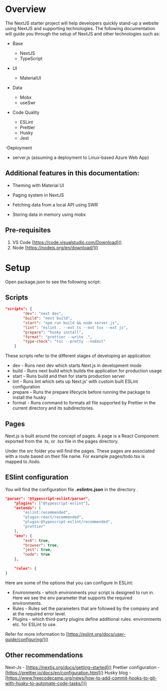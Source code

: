 # **Overview**
The NextJS starter project will help developers quickly stand-up a website using NextJS and supporting technologies. The following documentation will guide you through the setup of NextJS and other technologies such as:

- Base 
  - NextJS 
  - TypeScript 

- UI 
  - MaterialUI 

- Data 
  - Mobx 
  - useSwr 

- Code Quality 
  - ESLint 
  - Prettier 
  - Husky 
  - Jest 

-Deployment 
  - server.js (assuming a deployment to Linux-based Azure Web App) 


## **Additional features in this documentation:** 

- Theming with Material UI 

- Paging system in NextJS 

- Fetching data from a local API using SWR 

- Storing data in memory using mobx 

## Pre-requisites
1. VS Code [https://code.visualstudio.com/Download]()
2. Node [https://nodejs.org/en/download/]()

# **Setup**

Open package.json to see the following script:

## Scripts
```json
"scripts": {
        "dev": "next dev",
        "build": "next build",
        "start": "npm run build && node server.js",
        "lint": "eslint . --ext ts --ext tsx --ext js",
        "prepare": "husky install",
        "format": "prettier --write .",
        "type-check": "tsc --pretty --noEmit"
    }
```
These scripts refer to the different stages of developing an application:

- dev - Runs next dev which starts Next.js in development mode
- build - Runs next build which builds the application for production usage
- start - Runs build and then for starts  production server
- lint - Runs lint which sets up Next.js' with custom built ESLint configuration
- prepare - Runs the prepare lifecycle before running the package to install the husky
- format - Runs command to formats all file supported by Prettier in the current directory and its subdirectories.

## Pages
Next.js is built around the concept of pages. A page is a React Component exported from the .ts, or .tsx file in the pages directory.

Under the _src_ folder you will find the pages. These pages are associated with a route based on their file name. For example pages/todo.tsx is mapped to /todo. 

## ESlint configuration

You will find the configuration file **.eslintrc.json** in the directory . 

```json
"parser": "@typescript-eslint/parser",
    "plugins": ["@typescript-eslint"],
    "extends": [
        "eslint:recommended",
        "plugin:react/recommended",
        "plugin:@typescript-eslint/recommended",
        "prettier"
    ],
    "env": {
        "es6": true,
        "browser": true,
        "jest": true,
        "node": true
    },
    
    "rules": {
}
```


 
Here are some of the options that you can configure in ESLint:

- Environments - which environments your script is designed to run in. Here we see the env parameter that supports the required environments.
- Rules - Rules set the parameters that are followed by the company  and at the required error level.
- Plugins - which third-party plugins define additional rules.  environments etc. for ESLint to use. 

Refer for more information to [https://eslint.org/docs/user-guide/configuring/]()

## **Other recommendations**

Next-Js - [https://nextjs.org/docs/getting-started]()
Prettier configuration - [https://prettier.io/docs/en/configuration.html]()
Husky blog - [https://www.freecodecamp.org/news/how-to-add-commit-hooks-to-git-with-husky-to-automate-code-tasks/]()